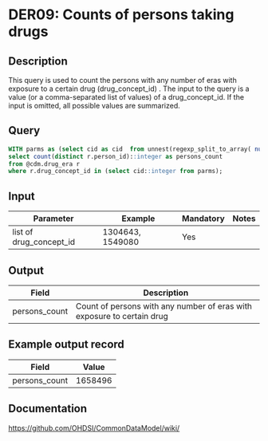 <!---
Group:drug era
Name:DER09 Counts of persons taking drugs
Author:Patrick Ryan
CDM Version: 5.3
-->

# DER09: Counts of persons taking drugs

## Description
This query is used to count the persons with any number of eras with exposure to a certain drug (drug_concept_id) . The input to the query is a value (or a comma-separated list of values) of a drug_concept_id. If the input is omitted, all possible values are summarized.

## Query
```sql
WITH parms as (select cid as cid  from unnest(regexp_split_to_array( nullif($1::text, '')::text, '\s*,\s*')) as cid)
select count(distinct r.person_id)::integer as persons_count
from @cdm.drug_era r
where r.drug_concept_id in (select cid::integer from parms);
```

## Input

| Parameter |  Example |  Mandatory |  Notes |
| --- | --- | --- | --- |
| list of drug_concept_id | 1304643, 1549080 | Yes |   |

## Output

|  Field |  Description |
| --- | --- |
| persons_count |  Count of persons with any number of eras with exposure to certain drug |

## Example output record

|  Field |  Value |
| --- | --- |
| persons_count |  1658496 |

## Documentation
https://github.com/OHDSI/CommonDataModel/wiki/

